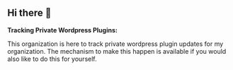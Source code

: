 ## Hi there 👋

**Tracking Private Wordpress Plugins:**

This organization is here to track private wordpress plugin updates for my organization. The mechanism to make this happen is available if you would also like to do this for yourself. 

